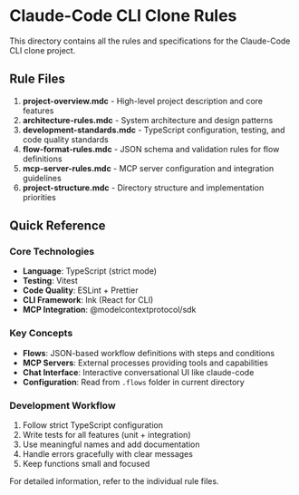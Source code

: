 # Claude-Code CLI Clone Rules

This directory contains all the rules and specifications for the Claude-Code CLI clone project.

## Rule Files

1. **project-overview.mdc** - High-level project description and core features
2. **architecture-rules.mdc** - System architecture and design patterns
3. **development-standards.mdc** - TypeScript configuration, testing, and code quality standards
4. **flow-format-rules.mdc** - JSON schema and validation rules for flow definitions
5. **mcp-server-rules.mdc** - MCP server configuration and integration guidelines
6. **project-structure.mdc** - Directory structure and implementation priorities

## Quick Reference

### Core Technologies
- **Language**: TypeScript (strict mode)
- **Testing**: Vitest
- **Code Quality**: ESLint + Prettier
- **CLI Framework**: Ink (React for CLI)
- **MCP Integration**: @modelcontextprotocol/sdk

### Key Concepts
- **Flows**: JSON-based workflow definitions with steps and conditions
- **MCP Servers**: External processes providing tools and capabilities
- **Chat Interface**: Interactive conversational UI like claude-code
- **Configuration**: Read from `.flows` folder in current directory

### Development Workflow
1. Follow strict TypeScript configuration
2. Write tests for all features (unit + integration)
3. Use meaningful names and add documentation
4. Handle errors gracefully with clear messages
5. Keep functions small and focused

For detailed information, refer to the individual rule files. 
